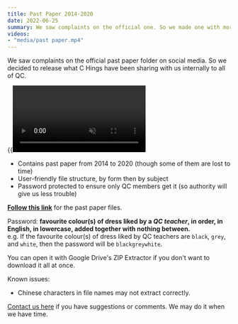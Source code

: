 ```yaml
---
title: Past Paper 2014-2020
date: 2022-06-25
summary: We saw complaints on the official one. So we made one with more years & better structured.
videos:
- "media/past paper.mp4"
---
```


We saw complaints on the official past paper folder on social media. So we decided to release what C Hings have been sharing with us internally to all of QC.

{{<video src="media/past paper.mp4" type="video/mp4" preload=true muted=true autoplay=true loop=true >}}

- Contains past paper from 2014 to 2020 (though some of them are lost to time)
- User-friendly file structure, by form then by subject
- Password protected to ensure only QC members get it (so authority will give us less trouble)

**[Follow this link](https://drive.google.com/file/d/1PYEaXJEfROT08XKLiVl4nqLcF09tsRWT/view?usp=sharing)** for the past paper files.

Password: **favourite colour(s) of dress liked by a *QC teacher*, in order, in English, in lowercase, added together with nothing between.**  
e.g. If the favourite colour(s) of dress liked by QC teachers are `black`, `grey`, and `white`, then the password will be `blackgreywhite`.

You can open it with Google Drive's ZIP Extractor if you don't want to download it all at once.

Known issues:
- Chinese characters in file names may not extract correctly.

[Contact us here](https://instagram.com/veriquiti.quo) if you have suggestions or comments. We may do it when we have time.
